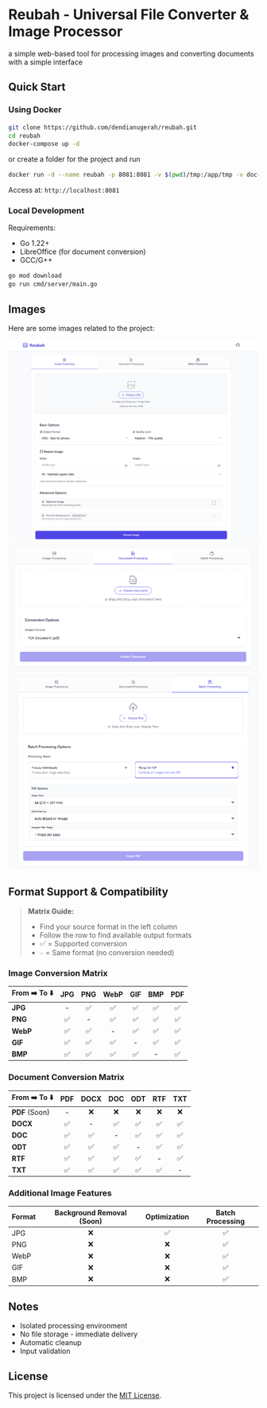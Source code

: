 # Reubah - Universal File Converter & Image Processor

a simple web-based tool for processing images and converting documents with a simple interface

## Quick Start

### Using Docker
```bash
git clone https://github.com/dendianugerah/reubah.git
cd reubah
docker-compose up -d
```
or create a folder for the project and run
```bash
docker run -d --name reubah -p 8081:8081 -v $(pwd)/tmp:/app/tmp -v doc-temp:/tmp -e PORT=8081 --restart unless-stopped ghcr.io/dendianugerah/reubah:latest
```
Access at: `http://localhost:8081`

### Local Development
Requirements:
- Go 1.22+
- LibreOffice (for document conversion)
- GCC/G++

```bash
go mod download
go run cmd/server/main.go
```

## Images

Here are some images related to the project:

![Home](static/assets/home.png)
![Document Processing](static/assets/document.png)
![Merge](static/assets/merge.png)

## Format Support & Compatibility

> **Matrix Guide:**
> - Find your source format in the left column
> - Follow the row to find available output formats
> - ✅ = Supported conversion
> - `-` = Same format (no conversion needed)

### Image Conversion Matrix

| From ➡️ To ⬇️ | JPG | PNG | WebP | GIF | BMP | PDF |
|--------------|:---:|:---:|:----:|:---:|:---:|:---:|
| **JPG**      | -   | ✅  | ✅   | ✅  | ✅  | ✅  |
| **PNG**      | ✅  | -   | ✅   | ✅  | ✅  | ✅  |
| **WebP**     | ✅  | ✅  | -    | ✅  | ✅  | ✅  |
| **GIF**      | ✅  | ✅  | ✅   | -   | ✅  | ✅  |
| **BMP**      | ✅  | ✅  | ✅   | ✅  | -   | ✅  |

### Document Conversion Matrix

| From ➡️ To ⬇️ | PDF | DOCX | DOC | ODT | RTF | TXT |
|--------------|:---:|:----:|:---:|:---:|:---:|:---:|
| **PDF** (Soon)     | -   | ❌   | ❌  | ❌  | ❌  | ❌  |
| **DOCX**     | ✅  | -    | ✅  | ✅  | ✅  | ✅  |
| **DOC**      | ✅  | ✅   | -   | ✅  | ✅  | ✅  |
| **ODT**      | ✅  | ✅   | ✅  | -   | ✅  | ✅  |
| **RTF**      | ✅  | ✅   | ✅  | ✅  | -   | ✅  |
| **TXT**      | ✅  | ✅   | ✅  | ✅  | ✅  | -   |

### Additional Image Features

| Format | Background Removal (Soon) | Optimization | Batch Processing |
|--------|:-----------------:|:------------:|:---------------:|
| JPG    | ❌                | ✅           | ✅              |
| PNG    | ❌                | ❌           | ✅              |
| WebP   | ❌                | ❌           | ✅              |
| GIF    | ❌                | ❌           | ✅              |
| BMP    | ❌                | ❌           | ✅              |

## Notes

- Isolated processing environment
- No file storage - immediate delivery
- Automatic cleanup
- Input validation

## License
This project is licensed under the [MIT License](LICENSE).